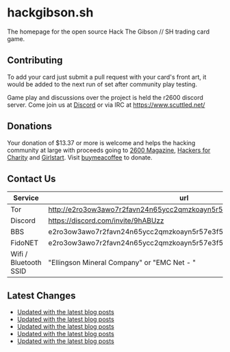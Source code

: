 # hackgibson.sh
The homepage for the open source Hack The Gibson // SH trading card game.


## Contributing

To add your card just submit a pull request with your card's front art, it would be added to the next run of set after community play testing.

Game play and discussions over the project is held the r2600 discord server. Come join us at [Discord](https://discord.com/invite/9hABUzz) or via IRC at https://www.scuttled.net/


## Donations

Your donation of $13.37 or more is welcome and helps the hacking community at large with proceeds going to [2600 Magazine](https://2600.com/), [Hackers for Charity](https://hackersforcharity.org) and [Girlstart](https://girlstart.org).  Visit [buymeacoffee](https://www.buymeacoffee.com/hackgibson.sh) to donate.


## Contact Us

Service | url
-|-
Tor | http://e2ro3ow3awo7r2favn24n65ycc2qmzkoayn5r57e3f56nvjwdcgg32ad.onion
Discord | https://discord.com/invite/9hABUzz
BBS | e2ro3ow3awo7r2favn24n65ycc2qmzkoayn5r57e3f56nvjwdcgg32ad.onion:23
FidoNET | e2ro3ow3awo7r2favn24n65ycc2qmzkoayn5r57e3f56nvjwdcgg32ad.onion:24554
Wifi / Bluetooth SSID | "Ellingson Mineral Company" or "EMC Net - <fidonet address>"

## Latest Changes
<!-- BLOG-POST-LIST:START -->
- [Updated with the latest blog posts](https://github.com/DFW2600/hackgibson.sh/commit/b2239f5463915b0c6e18a3722d9e715644c3f8e4)
- [Updated with the latest blog posts](https://github.com/DFW2600/hackgibson.sh/commit/342faae2a82550538ffff8ee2f1190c34a79d648)
- [Updated with the latest blog posts](https://github.com/DFW2600/hackgibson.sh/commit/92772fe71462f50886d8bb6fc2375846e1395a87)
- [Updated with the latest blog posts](https://github.com/DFW2600/hackgibson.sh/commit/8948948c38e146fda1b82d320905db2cc8add8fb)
- [Updated with the latest blog posts](https://github.com/DFW2600/hackgibson.sh/commit/0823b3e4ff1ab90837455192d3e289b9ad0a4a93)
<!-- BLOG-POST-LIST:END -->
